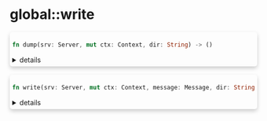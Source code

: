 # global::write



<div markdown="span" style='box-shadow: 0 4px 8px 0 rgba(0,0,0,0.2); padding: 5px; border-radius: 5px;'>

```rust
fn dump(srv: Server, mut ctx: Context, dir: String) -> ()
```

<details>
<summary markdown="span"> details </summary>

write the content of the current email with it's metadata in a json file.
</details>

</div>
</br>


<div markdown="span" style='box-shadow: 0 4px 8px 0 rgba(0,0,0,0.2); padding: 5px; border-radius: 5px;'>

```rust
fn write(srv: Server, mut ctx: Context, message: Message, dir: String) -> ()
```

<details>
<summary markdown="span"> details </summary>

Export the current raw message to a file as an `eml` file.
The message id of the email is used to name the file.

# Args

* `dir` - the directory where to store the email. Relative to the
application path.

# Effective smtp stage

`preq` and onwards.

# Examples

```
#{
    preq: [
       action "write to file" || write("archives"),
    ]
}
```
</details>

</div>
</br>

